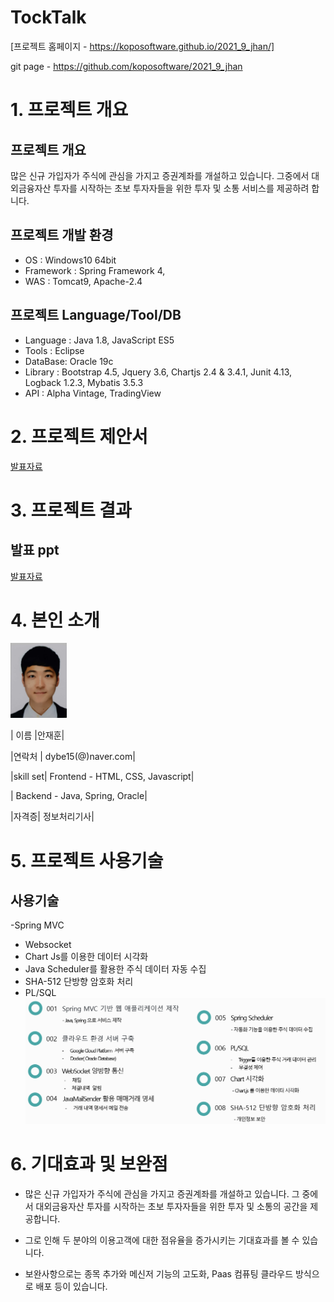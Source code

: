 # TockTalk

[프로젝트 홈페이지 - https://koposoftware.github.io/2021_9_jhan/]

git page - https://github.com/koposoftware/2021_9_jhan

# 1. 프로젝트 개요

## 프로젝트 개요
 많은 신규 가입자가 주식에 관심을 가지고 증권계좌를 개설하고 있습니다.
 그중에서 대외금융자산 투자를 시작하는 초보 투자자들을 위한 투자 및 소통 서비스를 제공하려 합니다.

## 프로젝트 개발 환경
- OS : Windows10 64bit 
- Framework : Spring Framework 4,
- WAS : Tomcat9, Apache-2.4

## 프로젝트 Language/Tool/DB
- Language : Java 1.8, JavaScript ES5  
- Tools : Eclipse 
- DataBase: Oracle 19c 
- Library : Bootstrap 4.5, Jquery 3.6, Chartjs 2.4 & 3.4.1, 
          Junit 4.13, Logback 1.2.3, Mybatis 3.5.3
- API : Alpha Vintage, TradingView


# 2. 프로젝트 제안서

[발표자료](/ppt1.pdf)<br>


# 3. 프로젝트 결과

## 발표 ppt 
[발표자료](/TockTalk_안재훈.pptx)<br>


  
# 4. 본인 소개

<img src="ANJAEHUN.jpg" width="90" height="120"/>

| 이름 |안재훈| 

|연락처 | dybe15(@)naver.com|

|skill set| Frontend - HTML, CSS, Javascript|

| Backend - Java, Spring, Oracle|

|자격증|  정보처리기사|

# 5. 프로젝트 사용기술 

## 사용기술
-Spring MVC 
- Websocket
- Chart Js를 이용한 데이터 시각화
- Java Scheduler를 활용한 주식 데이터 자동 수집
- SHA-512 단방향 암호화 처리
- PL/SQL
  <img src="skill.png"/> 
  
# 6. 기대효과 및 보완점
- 많은 신규 가입자가 주식에 관심을 가지고 증권계좌를 개설하고 있습니다. 그 중에서 대외금융자산 투자를 시작하는 초보 투자자들을 위한 투자 및 소통의 공간을 제공합니다. 
- 그로 인해 두 분야의 이용고객에 대한 점유율을 증가시키는 기대효과를 볼 수 있습니다.

- 보완사항으로는 종목 추가와 메신저 기능의 고도화, Paas 컴퓨팅 클라우드 방식으로 배포 등이 있습니다.
